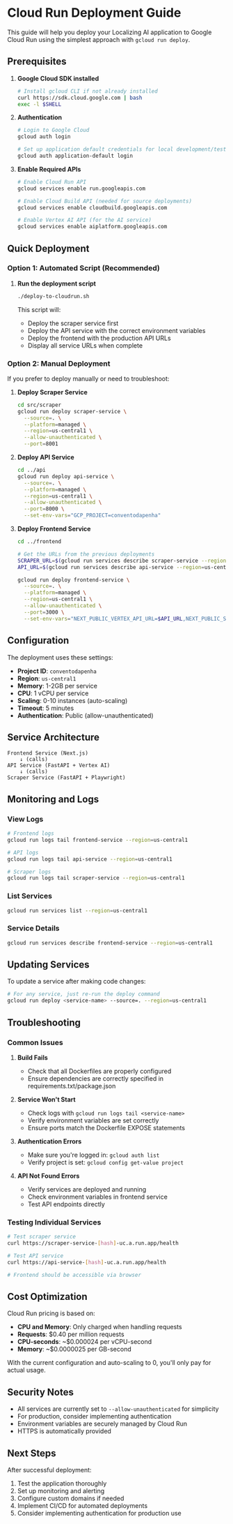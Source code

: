 # Cloud Run Deployment Guide

This guide will help you deploy your Localizing AI application to Google Cloud Run using the simplest approach with `gcloud run deploy`.

## Prerequisites

1. **Google Cloud SDK installed**
   ```bash
   # Install gcloud CLI if not already installed
   curl https://sdk.cloud.google.com | bash
   exec -l $SHELL
   ```

2. **Authentication**
   ```bash
   # Login to Google Cloud
   gcloud auth login
   
   # Set up application default credentials for local development/testing
   gcloud auth application-default login
   ```

3. **Enable Required APIs**
   ```bash
   # Enable Cloud Run API
   gcloud services enable run.googleapis.com
   
   # Enable Cloud Build API (needed for source deployments)
   gcloud services enable cloudbuild.googleapis.com
   
   # Enable Vertex AI API (for the AI service)
   gcloud services enable aiplatform.googleapis.com
   ```

## Quick Deployment

### Option 1: Automated Script (Recommended)

1. **Run the deployment script**
   ```bash
   ./deploy-to-cloudrun.sh
   ```

   This script will:
   - Deploy the scraper service first
   - Deploy the API service with the correct environment variables
   - Deploy the frontend with the production API URLs
   - Display all service URLs when complete

### Option 2: Manual Deployment

If you prefer to deploy manually or need to troubleshoot:

1. **Deploy Scraper Service**
   ```bash
   cd src/scraper
   gcloud run deploy scraper-service \
     --source=. \
     --platform=managed \
     --region=us-central1 \
     --allow-unauthenticated \
     --port=8001
   ```

2. **Deploy API Service**
   ```bash
   cd ../api
   gcloud run deploy api-service \
     --source=. \
     --platform=managed \
     --region=us-central1 \
     --allow-unauthenticated \
     --port=8000 \
     --set-env-vars="GCP_PROJECT=conventodapenha"
   ```

3. **Deploy Frontend Service**
   ```bash
   cd ../frontend
   
   # Get the URLs from the previous deployments
   SCRAPER_URL=$(gcloud run services describe scraper-service --region=us-central1 --format="value(status.url)")
   API_URL=$(gcloud run services describe api-service --region=us-central1 --format="value(status.url)")
   
   gcloud run deploy frontend-service \
     --source=. \
     --platform=managed \
     --region=us-central1 \
     --allow-unauthenticated \
     --port=3000 \
     --set-env-vars="NEXT_PUBLIC_VERTEX_API_URL=$API_URL,NEXT_PUBLIC_SCRAPER_API_URL=$SCRAPER_URL,NEXT_PUBLIC_APP_NAME=App Localization Audit Tool"
   ```

## Configuration

The deployment uses these settings:

- **Project ID**: `conventodapenha`
- **Region**: `us-central1`
- **Memory**: 1-2GB per service
- **CPU**: 1 vCPU per service
- **Scaling**: 0-10 instances (auto-scaling)
- **Timeout**: 5 minutes
- **Authentication**: Public (allow-unauthenticated)

## Service Architecture

```
Frontend Service (Next.js)
    ↓ (calls)
API Service (FastAPI + Vertex AI)
    ↓ (calls)  
Scraper Service (FastAPI + Playwright)
```

## Monitoring and Logs

### View Logs
```bash
# Frontend logs
gcloud run logs tail frontend-service --region=us-central1

# API logs
gcloud run logs tail api-service --region=us-central1

# Scraper logs
gcloud run logs tail scraper-service --region=us-central1
```

### List Services
```bash
gcloud run services list --region=us-central1
```

### Service Details
```bash
gcloud run services describe frontend-service --region=us-central1
```

## Updating Services

To update a service after making code changes:

```bash
# For any service, just re-run the deploy command
gcloud run deploy <service-name> --source=. --region=us-central1
```

## Troubleshooting

### Common Issues

1. **Build Fails**
   - Check that all Dockerfiles are properly configured
   - Ensure dependencies are correctly specified in requirements.txt/package.json

2. **Service Won't Start**
   - Check logs with `gcloud run logs tail <service-name>`
   - Verify environment variables are set correctly
   - Ensure ports match the Dockerfile EXPOSE statements

3. **Authentication Errors**
   - Make sure you're logged in: `gcloud auth list`
   - Verify project is set: `gcloud config get-value project`

4. **API Not Found Errors**
   - Verify services are deployed and running
   - Check environment variables in frontend service
   - Test API endpoints directly

### Testing Individual Services

```bash
# Test scraper service
curl https://scraper-service-[hash]-uc.a.run.app/health

# Test API service  
curl https://api-service-[hash]-uc.a.run.app/health

# Frontend should be accessible via browser
```

## Cost Optimization

Cloud Run pricing is based on:
- **CPU and Memory**: Only charged when handling requests
- **Requests**: $0.40 per million requests
- **CPU-seconds**: ~$0.000024 per vCPU-second
- **Memory**: ~$0.0000025 per GB-second

With the current configuration and auto-scaling to 0, you'll only pay for actual usage.

## Security Notes

- All services are currently set to `--allow-unauthenticated` for simplicity
- For production, consider implementing authentication
- Environment variables are securely managed by Cloud Run
- HTTPS is automatically provided

## Next Steps

After successful deployment:

1. Test the application thoroughly
2. Set up monitoring and alerting
3. Configure custom domains if needed
4. Implement CI/CD for automated deployments
5. Consider implementing authentication for production use
